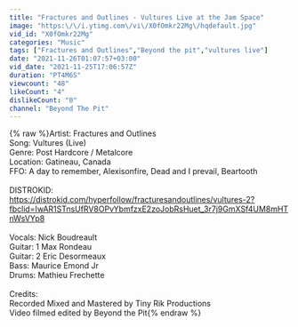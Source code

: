 ```yaml
---
title: "Fractures and Outlines - Vultures Live at the Jam Space"
image: "https:\/\/i.ytimg.com\/vi\/X0fOmkr22Mg\/hqdefault.jpg"
vid_id: "X0fOmkr22Mg"
categories: "Music"
tags: ["Fractures and Outlines","Beyond the pit","vultures live"]
date: "2021-11-26T01:07:57+03:00"
vid_date: "2021-11-25T17:06:57Z"
duration: "PT4M6S"
viewcount: "48"
likeCount: "4"
dislikeCount: "0"
channel: "Beyond The Pit"
---
```

{% raw %}Artist: Fractures and Outlines<br />Song: Vultures (Live) <br />Genre: Post Hardcore / Metalcore<br />Location: Gatineau, Canada<br />FFO: A day to remember, Alexisonfire, Dead and I prevail, Beartooth<br /><br />DISTROKID: <a rel="nofollow" target="blank" href="https://distrokid.com/hyperfollow/fracturesandoutlines/vultures-2?fbclid=IwAR1STnsUfRV8OPvYbmfzxE2zoJobRsHuet_3r7j9GmXSf4UM8mHTnWsVYp8">https://distrokid.com/hyperfollow/fracturesandoutlines/vultures-2?fbclid=IwAR1STnsUfRV8OPvYbmfzxE2zoJobRsHuet_3r7j9GmXSf4UM8mHTnWsVYp8</a><br /><br />Vocals: Nick Boudreault<br />Guitar: 1 Max Rondeau<br />Guitar: 2 Eric Desormeaux<br />Bass: Maurice Emond Jr<br />Drums: Mathieu Frechette<br /><br />Credits:<br />Recorded Mixed and Mastered by Tiny Rik Productions <br />Video filmed edited by  Beyond the Pit{% endraw %}
